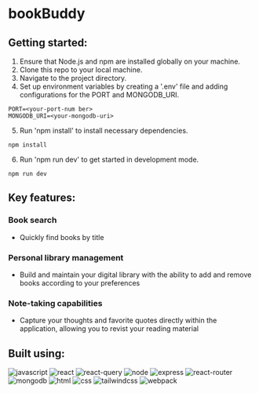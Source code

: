 # bookBuddy

## Getting started:

1. Ensure that Node.js and npm are installed globally on your machine.
2. Clone this repo to your local machine.
3. Navigate to the project directory.
4. Set up environment variables by creating a '.env' file and adding configurations for the PORT and MONGODB_URI.

```
PORT=<your-port-num ber>
MONGODB_URI=<your-mongodb-uri>
```

5. Run 'npm install' to install necessary dependencies.

```
npm install
```

6. Run 'npm run dev' to get started in development mode.

```
npm run dev
```

## Key features:

### Book search

- Quickly find books by title

### Personal library management

- Build and maintain your digital library with the ability to add and remove books according to your preferences

### Note-taking capabilities

- Capture your thoughts and favorite quotes directly within the application, allowing you to revist your reading material

## Built using:

![javascript](https://img.shields.io/badge/JavaScript-323330?style=for-the-badge&logo=javascript&logoColor=F7DF1E)
![react](https://img.shields.io/badge/React-20232A?style=for-the-badge&logo=react&logoColor=61DAFB)
![react-query](https://img.shields.io/badge/React_Query-FF4154?style=for-the-badge&logo=ReactQuery&logoColor=white)
![node](https://img.shields.io/badge/Node%20js-339933?style=for-the-badge&logo=nodedotjs&logoColor=white)
![express](https://img.shields.io/badge/Express%20js-000000?style=for-the-badge&logo=express&logoColor=white)
![react-router](https://img.shields.io/badge/React_Router-CA4245?style=for-the-badge&logo=react-router&logoColor=white)
![mongodb](https://img.shields.io/badge/MongoDB-4EA94B?style=for-the-badge&logo=mongodb&logoColor=white)
![html](https://img.shields.io/badge/HTML5-E34F26?style=for-the-badge&logo=html5&logoColor=white)
![css](https://img.shields.io/badge/CSS3-1572B6?style=for-the-badge&logo=css3&logoColor=white)
![tailwindcss](https://img.shields.io/badge/Tailwind_CSS-38B2AC?style=for-the-badge&logo=tailwind-css&logoColor=white)
![webpack](https://img.shields.io/badge/Webpack-8DD6F9?style=for-the-badge&logo=Webpack&logoColor=white)
